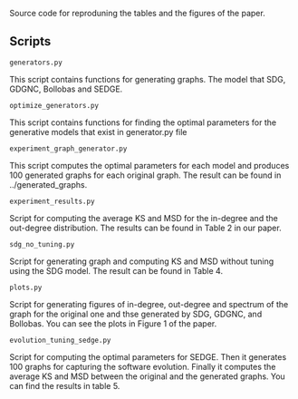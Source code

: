Source code for reproduning the tables and the figures of the paper.

## Scripts
```
generators.py
```
This script contains functions for generating graphs. The model that SDG, GDGNC, Bollobas and SEDGE.

```
optimize_generators.py
```
This script contains functions for finding the optimal parameters for the generative models that exist in generator.py file

```
experiment_graph_generator.py
```
This script computes the optimal parameters for each model and produces 100 generated graphs for each original graph. The result can be found in ../generated_graphs.

```
experiment_results.py
```
Script for computing the average KS and MSD for the in-degree and the out-degree distribution. The results can be found in Table 2 in our paper.

```
sdg_no_tuning.py
```
Script for generating graph and computing KS and MSD without tuning using the SDG model. The result can be found in Table 4.

```
plots.py
```
Script for generating figures of in-degree, out-degree and spectrum of the graph for the original one and thse generated by SDG, GDGNC, and Bollobas. You can see the plots in Figure 1 of the paper.

```
evolution_tuning_sedge.py
 ```
 Script for computing the optimal parameters for SEDGE. Then it generates 100 graphs for capturing the software evolution. Finally it computes the average KS and MSD between the original and the generated graphs. You can find the results in table 5.
 

